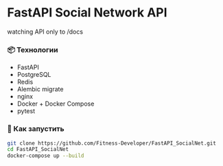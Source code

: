 # FastAPI Social Network API
watching API only to /docs
### 📦 Технологии

- FastAPI
- PostgreSQL
- Redis
- Alembic migrate
- nginx
- Docker + Docker Compose
- pytest

### 🚀 Как запустить

```bash
git clone https://github.com/Fitness-Developer/FastAPI_SocialNet.git
cd FastAPI_SocialNet
docker-compose up --build
